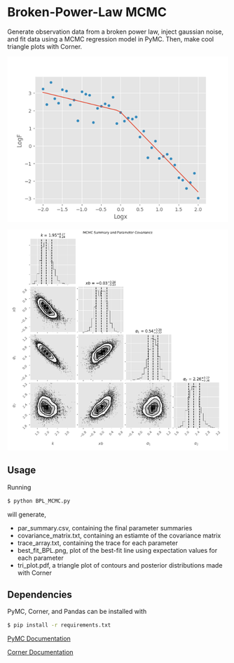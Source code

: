 # Broken-Power-Law MCMC
Generate observation data from a broken power law, inject gaussian noise, and fit data using a MCMC regression model in PyMC. Then, make cool triangle plots with Corner. 

![BPL](sample_output/best_fit_BPL.png)


![tri_plot](sample_output/tri_plot.png)

## Usage
Running 
```bash
$ python BPL_MCMC.py
```
will generate,
 - par_summary.csv, containing the final parameter summaries
 - covariance_matrix.txt, containing an estiamte of the covariance matrix
 - trace_array.txt, containing the trace for each parameter
 - best_fit_BPL.png, plot of the best-fit line using expectation values for each parameter
 - tri_plot.pdf, a triangle plot of contours and posterior distributions made with Corner


## Dependencies
PyMC, Corner, and Pandas can be installed with

```bash
$ pip install -r requirements.txt
```
[PyMC Documentation](http://pymc-devs.github.io/pymc/)

[Corner Documentation](http://corner.readthedocs.io/en/latest/)

